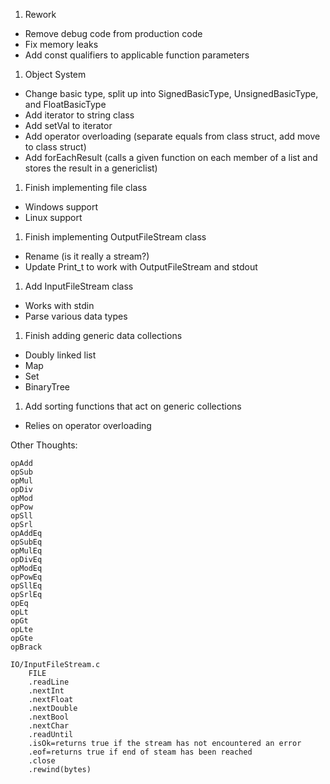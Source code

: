 1. Rework
  - Remove debug code from production code
  - Fix memory leaks
  - Add const qualifiers to applicable function parameters
1. Object System
  - Change basic type, split up into SignedBasicType, UnsignedBasicType, and FloatBasicType
  - Add iterator to string class
  - Add setVal to iterator
  - Add operator overloading (separate equals from class struct, add move to class struct)
  - Add forEachResult (calls a given function on each member of a list and stores the result in a genericlist)
1. Finish implementing file class
  - Windows support
  - Linux support
1. Finish implementing OutputFileStream class
  - Rename (is it really a stream?)
  - Update Print_t to work with OutputFileStream and stdout
1. Add InputFileStream class
  - Works with stdin
  - Parse various data types
1. Finish adding generic data collections
  - Doubly linked list
  - Map
  - Set
  - BinaryTree
1. Add sorting functions that act on generic collections
  - Relies on operator overloading


Other Thoughts:
```
opAdd
opSub
opMul
opDiv
opMod
opPow
opSll
opSrl
opAddEq
opSubEq
opMulEq
opDivEq
opModEq
opPowEq
opSllEq
opSrlEq
opEq
opLt
opGt
opLte
opGte
opBrack
```

```
IO/InputFileStream.c
	FILE
	.readLine
	.nextInt
	.nextFloat
	.nextDouble
	.nextBool
	.nextChar
	.readUntil
	.isOk=returns true if the stream has not encountered an error
	.eof=returns true if end of steam has been reached
	.close
	.rewind(bytes)
```
